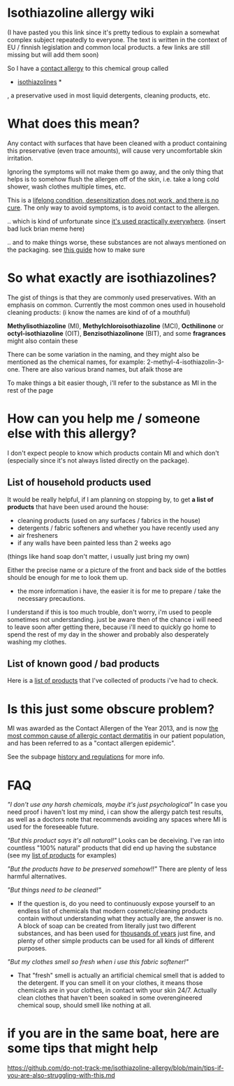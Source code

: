 # Isothiazoline allergy wiki

(I have pasted you this link since it's pretty tedious to explain a somewhat complex subject repeatedly to everyone. The text is written in the context of EU / finnish legislation and common local products.  a few links are still missing but will add them soon)

So I have a [contact allergy](https://echa.europa.eu/hot-topics/skin-sensitising-chemicals) to this chemical group called

* [isothiazolines](https://en.wikipedia.org/wiki/Isothiazolinone) *

, a preservative used in most liquid detergents, cleaning products, etc.

# What does this mean?

Any contact with surfaces that have been cleaned with a product containing this preservative (even trace amounts), will cause very uncomfortable skin irritation.

Ignoring the symptoms will not make them go away, and the only thing that helps is to somehow flush the allergen off of the skin, i.e. take a long cold shower, wash clothes multiple times, etc.

This is a [lifelong condition, desensitization does not work, and there is no cure](https://echa.europa.eu/hot-topics/skin-sensitising-chemicals). The only way to avoid symptoms, is to avoid contact to the allergen.

.. which is kind of unfortunate since [it's used practically everywhere](https://dermnetnz.org/topics/methylisothiazolinone-allergy). (insert bad luck brian meme here)

.. and to make things worse, these substances are not always mentioned on the packaging. see [this guide](https://github.com/do-not-track-me/isothiazoline-allergy/blob/main/how-to-check-for-mi.md) how to make sure

# So what exactly are isothiazolines?

The gist of things is that they are commonly used preservatives. With an emphasis on common. Currently the most common ones used in household cleaning products: (i know the names are kind of of a mouthful)

**Methylisothiazoline** (MI), **Methylchloroisothiazoline** (MCI), **Octhilinone** or **octyl-isothiazoline** (OIT), **Benzisothiazolinone** (BIT), and some **fragrances** might also contain these

There can be some variation in the naming, and they might also be mentioned as the chemical names, for example: 2-methyl-4-isothiazolin-3-one. There are also various brand names, but afaik those are 

To make things a bit easier though, i'll refer to the substance as MI in the rest of the page

# How can you help me / someone else with this allergy?

I don't expect people to know which products contain MI and which don't (especially since it's not always listed directly on the package).

## List of household products used

It would be really helpful, if I am planning on stopping by, to get **a list of products** that have been used around the house:
- cleaning products (used on any surfaces / fabrics in the house)
- detergents / fabric softeners
and whether you have recently used any
- air fresheners
- if any walls have been painted less than 2 weeks ago

(things like hand soap don't matter, i usually just bring my own)

Either the precise name or a picture of the front and back side of the bottles should be enough for me to look them up.
- the more information i have, the easier it is for me to prepare / take the necessary precautions.

I understand if this is too much trouble, don't worry, i'm used to people sometimes not understanding. just be aware then of the chance i will need to leave soon after getting there, because i'll need to quickly go home to spend the rest of my day in the shower and probably also desperately washing my clothes.

## List of known good / bad products
Here is a [list of products](https://github.com/do-not-track-me/isothiazoline-allergy/blob/main/safe-and-unsafe-products.md) that I've collected of products i've had to check.


# Is this just some obscure problem?

MI was awarded as the Contact Allergen of the Year 2013, and is now [the most common cause of allergic contact dermatitis](https://www.occderm.asn.au/health-professionals/epidemic-of-allergy-to-preservative-methylisothiazolinone-mi/) in our patient population, and has been referred to as a "contact allergen epidemic".

See the subpage [history and regulations](https://github.com/do-not-track-me/isothiazoline-allergy/blob/main/history-and-regulations.md) for more info.

# FAQ

*"I don't use any harsh chemicals, maybe it's just psychological"*
In case you need proof i haven't lost my mind, i can show the allergy patch test results, as well as a doctors note that recommends avoiding any spaces where MI is used for the foreseeable future.

*"But this product says it's all natural!"*
Looks can be deceiving. I've ran into countless "100% natural" products that did end up having the substance (see my [list of products](https://github.com/do-not-track-me/isothiazoline-allergy/blob/main/safe-and-unsafe-products.md) for examples)

*"But the products have to be preserved somehow!!"*
There are plenty of less harmful alternatives. 

*"But things need to be cleaned!"*
- If the question is, do you need to continuously expose yourself to an endless list of chemicals that modern cosmetic/cleaning products contain without understanding what they actually are, the answer is no. A block of soap can be created from literally just two different substances, and has been used for [thousands of years](https://en.wikipedia.org/wiki/Soap#History) just fine, and plenty of other simple products can be used for all kinds of different purposes.

*"But my clothes smell so fresh when i use this fabric softener!"*
- That "fresh" smell is actually an artificial chemical smell that is added to the detergent. If you can smell it on your clothes, it means those chemicals are in your clothes, in contact with your skin 24/7. Actually clean clothes that haven't been soaked in some overengineered chemical soup, should smell like nothing at all.


# if you are in the same boat, here are some tips that might help

https://github.com/do-not-track-me/isothiazoline-allergy/blob/main/tips-if-you-are-also-struggling-with-this.md

